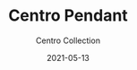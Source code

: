 ---
subtitle: "Centro Collection"
image_secondary: "img/8541c9e101c4e68c54ad4d1f9e8808de33483c71-2400x1200.png"
description: "Centro%2C%20a%20sleek%2C%20circular%20fixture%20for%20both%20flushmount%20and%20pendant%20installation.%20With%20its%20slim%20profile%20and%20light-diffusing%20perforated%20edge%2C%20Centro%20possesses%20a%20subtle%20sophistication%20other%20fixtures%20don%u2019t."
category: "Pendants"
designer: "Rbw"
tags: 
  - "Pendants"
title: "Centro Pendant"
href: "https://rbw.com/products/centro-pendant/pc42-22-277_10_din"
image_primary: "img/CTP-18_default.jpg"
manufacturer: "Rich Brilliant Willing"
slug: "/manufacturers/rbw/pendants/rbw-centro-pendant"
date: "2021-05-13"
---
